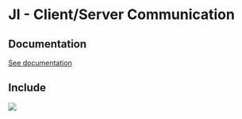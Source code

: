 # JI - Client/Server Communication

## Documentation

<a href="https://ondrej-nemec.github.io/JI/?&file=communication-about.html">See documentation</a>

## Include

[![](https://jitpack.io/v/ondrej-nemec/JI.svg)](https://jitpack.io/#ondrej-nemec/JI)